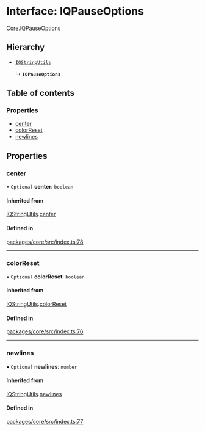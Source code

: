 # Interface: IQPauseOptions

[Core](../modules/Core.md).IQPauseOptions

## Hierarchy

- [`IQStringUtils`](Core.IQStringUtils.md)

  ↳ **`IQPauseOptions`**

## Table of contents

### Properties

- [center](Core.IQPauseOptions.md#center)
- [colorReset](Core.IQPauseOptions.md#colorreset)
- [newlines](Core.IQPauseOptions.md#newlines)

## Properties

### center

• `Optional` **center**: `boolean`

#### Inherited from

[IQStringUtils](Core.IQStringUtils.md).[center](Core.IQStringUtils.md#center)

#### Defined in

[packages/core/src/index.ts:78](https://github.com/iniquitybbs/iniquity/blob/ab60d91/packages/core/src/index.ts#L78)

___

### colorReset

• `Optional` **colorReset**: `boolean`

#### Inherited from

[IQStringUtils](Core.IQStringUtils.md).[colorReset](Core.IQStringUtils.md#colorreset)

#### Defined in

[packages/core/src/index.ts:76](https://github.com/iniquitybbs/iniquity/blob/ab60d91/packages/core/src/index.ts#L76)

___

### newlines

• `Optional` **newlines**: `number`

#### Inherited from

[IQStringUtils](Core.IQStringUtils.md).[newlines](Core.IQStringUtils.md#newlines)

#### Defined in

[packages/core/src/index.ts:77](https://github.com/iniquitybbs/iniquity/blob/ab60d91/packages/core/src/index.ts#L77)
